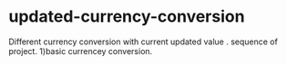 # updated-currency-conversion
Different currency conversion with current updated value .
sequence of project.
1)basic currencey conversion.
